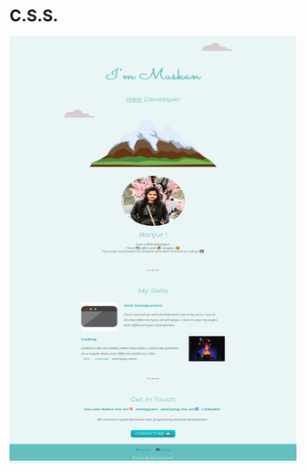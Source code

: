 # C.S.S.
<img src="https://github.com/muskan13-tech/C.S.S./blob/main/css.png" alt="Web Picture" height=750px width=750px>
